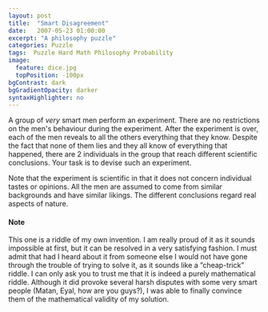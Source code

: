 ```yaml
---
layout: post
title:  "Smart Disagreement"
date:   2007-05-23 01:00:00
excerpt: "A philosophy puzzle"
categories: Puzzle
tags:  Puzzle Hard Math Philosophy Probability
image:
  feature: dice.jpg
  topPosition: -100px
bgContrast: dark
bgGradientOpacity: darker
syntaxHighlighter: no
---
```

A group of *very* smart men perform an experiment. There are no restrictions on the men's behaviour during the experiment. After the experiment is over, each of the men reveals to all the others everything that they know. Despite the fact that none of them lies and they all know of everything that happened, there are 2 individuals in the group that reach different scientific conclusions. Your task is to devise such an experiment.

Note that the experiment is scientific in that it does not concern individual tastes or opinions. All the men are assumed to come from similar backgrounds and have similar likings. The different conclusions regard real aspects of nature.

#### Note

This one is a riddle of my own invention. I am really proud of it as it sounds impossible at first, but it can be resolved in a very satisfying fashion. I must admit that had I heard about it from someone else I would not have gone through the trouble of trying to solve it, as it sounds like a ”cheap-trick” riddle. I can only ask you to trust me that it is indeed a purely mathematical riddle. Although it did provoke several harsh disputes with some very smart people (Matan, Eyal, how are you guys?), I was able to finally convince them of the mathematical validity of my solution.
